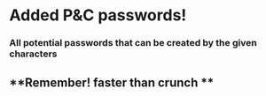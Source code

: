 # Added P&C passwords!
### All potential passwords that can be created by the given characters

## **Remember! faster than crunch **
